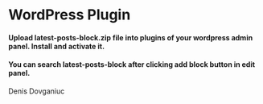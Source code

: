 # WordPress Plugin

#### Upload latest-posts-block.zip file into plugins of your wordpress admin panel. Install and activate it.

#### You can search latest-posts-block after clicking add block button in edit panel.

Denis Dovganiuc